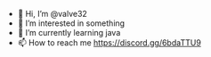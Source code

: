 - 👋 Hi, I’m @valve32
- 👀 I’m interested in something
- 🌱 I’m currently learning java
- 📫 How to reach me https://discord.gg/6bdaTTU9

<!---
vvalve/vvalve is a ✨ special ✨ repository because its `README.md` (this file) appears on your GitHub profile.
You can click the Preview link to take a look at your changes.
--->
